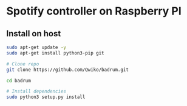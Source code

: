# Spotify controller on Raspberry PI

## Install on host

```bash
sudo apt-get update -y
sudo apt-get install python3-pip git

# Clone repo
git clone https://github.com/Qwiko/badrum.git

cd badrum

# Install dependencies
sudo python3 setup.py install
```
